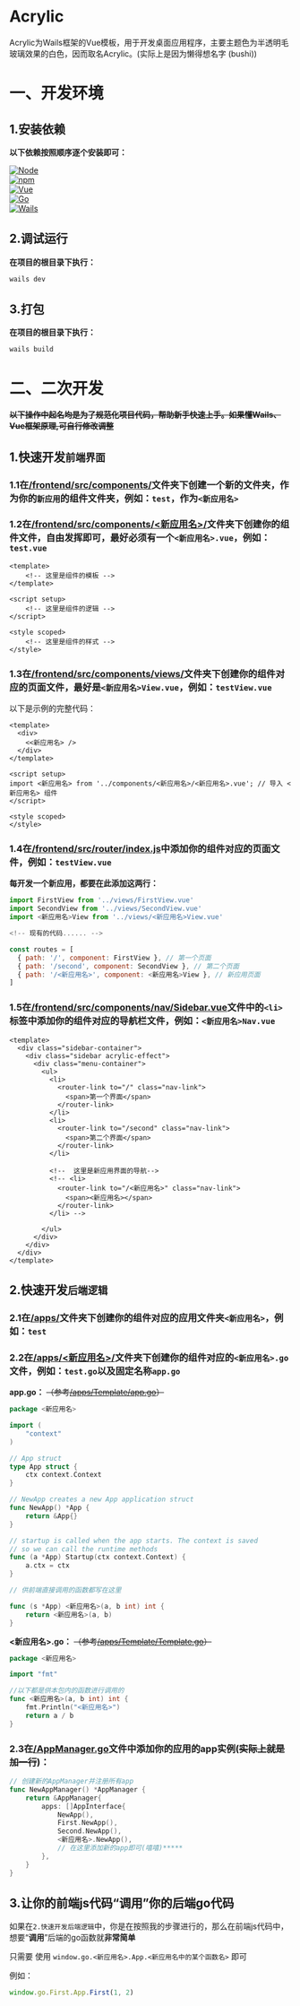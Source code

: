 # Acrylic

Acrylic为Wails框架的Vue模板，用于开发桌面应用程序，主要主题色为半透明毛玻璃效果的白色，因而取名Acrylic。(实际上是因为懒得想名字 (bushi))


# 一、开发环境

## 1.安装依赖

**以下依赖按照顺序逐个安装即可：**

  <a href="https://nodejs.org/">
    <img src="https://img.shields.io/badge/Node.js-v20.12.2-green?logo=node.js" alt="Node">
  </a>
<br>
<a href="https://www.npmjs.com/">
  <img src="https://img.shields.io/badge/npm-v9.0.0-red?logo=npm" alt="npm">
</a>
<br>
  <a href="https://vuejs.org/">
    <img src="https://img.shields.io/badge/dynamic/json?url=https://ghproxy.mioe.me/https://raw.githubusercontent.com/only9464/GlideWay/main/frontend/package.json&query=$.dependencies.vue&label=Vue&color=4FC08D&logo=vue.js" alt="Vue">
  </a>
<br>
  <a href="https://go.dev/">
    <img src="https://img.shields.io/github/go-mod/go-version/only9464/GlideWay?logo=go&label=Golang&color=00ADD8" alt="Go">
  </a>
<br>
  <a href="https://wails.io">
    <img src="https://img.shields.io/github/v/release/wailsapp/wails?label=Wails&color=red&logo=wails" alt="Wails">
  </a>
<br>

## 2.调试运行

**在项目的根目录下执行：**

```bash
wails dev
```

## 3.打包

**在项目的根目录下执行：**

```bash
wails build
```
# 二、二次开发

~~**以下操作中起名均是为了规范化项目代码，帮助新手快速上手。如果懂Wails、Vue框架原理,可自行修改调整**~~

## 1.快速开发`前端界面`

### 1.1在[/frontend/src/components/](./frontend/src/components/)文件夹下创建一个新的文件夹，作为你的`新应用`的组件文件夹，例如：`test`，作为`<新应用名>`

### 1.2在[/frontend/src/components/<新应用名>/](./frontend/src/components/<新应用名>/)文件夹下创建你的组件文件，自由发挥即可，最好必须有一个`<新应用名>.vue`，例如：`test.vue`

```vue
<template>
    <!-- 这里是组件的模板 -->
</template>

<script setup>
    <!-- 这里是组件的逻辑 -->
</script>

<style scoped>
    <!-- 这里是组件的样式 -->
</style>
```
### 1.3在[/frontend/src/components/views/](./frontend/src/components/views/)文件夹下创建你的组件对应的页面文件，最好是`<新应用名>View.vue`，例如：`testView.vue`
以下是示例的完整代码：
```vue
<template>
  <div>
    <<新应用名> />
  </div>
</template>

<script setup>
import <新应用名> from '../components/<新应用名>/<新应用名>.vue'; // 导入 <新应用名> 组件
</script>

<style scoped>
</style>
```

### 1.4在[/frontend/src/router/index.js](./frontend/src/router/index.js)中添加你的组件对应的页面文件，例如：`testView.vue`

**每开发一个新应用，都要在此添加这两行：**

```javascript
import FirstView from '../views/FirstView.vue'
import SecondView from '../views/SecondView.vue'
import <新应用名>View from '../views/<新应用名>View.vue'

<!-- 现有的代码...... -->

const routes = [
  { path: '/', component: FirstView }, // 第一个页面
  { path: '/second', component: SecondView }, // 第二个页面
  { path: '/<新应用名>', component: <新应用名>View }, // 新应用页面
]
```
### 1.5在[/frontend/src/components/nav/Sidebar.vue](./frontend/src/components/nav/Sidebar.vue)文件中的`<li>`标签中添加你的组件对应的导航栏文件，例如：`<新应用名>Nav.vue`

```vue
<template>
  <div class="sidebar-container">
    <div class="sidebar acrylic-effect">
      <div class="menu-container">
        <ul>
          <li>
            <router-link to="/" class="nav-link">
              <span>第一个界面</span>
            </router-link>
          </li>
          <li>
            <router-link to="/second" class="nav-link">
              <span>第二个界面</span>
            </router-link>
          </li>

          <!--  这里是新应用界面的导航-->
          <!-- <li>
            <router-link to="/<新应用名>" class="nav-link">
              <span><新应用名></span>
            </router-link>
          </li> -->

        </ul>
      </div>
    </div>
  </div>
</template>
```

## 2.快速开发`后端逻辑`

### 2.1在[/apps/](./apps/)文件夹下创建你的组件对应的应用文件夹`<新应用名>`，例如：`test`

### 2.2在[/apps/<新应用名>/](./apps/<新应用名>/)文件夹下创建你的组件对应的`<新应用名>.go`文件，例如：`test.go`以及固定名称`app.go`
**app.go：** ~~（参考[/apps/Template/app.go](./apps/Template/app.go)）~~


```go
package <新应用名>

import (
	"context"
)

// App struct
type App struct {
	ctx context.Context
}

// NewApp creates a new App application struct
func NewApp() *App {
	return &App{}
}

// startup is called when the app starts. The context is saved
// so we can call the runtime methods
func (a *App) Startup(ctx context.Context) {
	a.ctx = ctx
}

// 供前端直接调用的函数都写在这里

func (s *App) <新应用名>(a, b int) int {
	return <新应用名>(a, b)
}

```


**<新应用名>.go：** ~~（参考[/apps/Template/Template.go](./apps/Template/Template.go)）~~

```go
package <新应用名>

import "fmt"

//以下都是供本包内的函数进行调用的
func <新应用名>(a, b int) int {
	fmt.Println("<新应用名>")
	return a / b
}


```

### 2.3在[/AppManager.go](./AppManager.go)文件中添加你的应用的app实例(~~实际上就是加一行~~)：

```go
// 创建新的AppManager并注册所有app
func NewAppManager() *AppManager {
	return &AppManager{
		apps: []AppInterface{
			NewApp(),
			First.NewApp(),
			Second.NewApp(),
            <新应用名>.NewApp(),
			// 在这里添加新的app即可(嘻嘻)*****
		},
	}
}
```

## 3.让你的前端js代码“调用”你的后端go代码

如果在`2.快速开发后端逻辑`中，你是在按照我的步骤进行的，那么在前端js代码中，想要“**调用**”后端的go函数就**非常简单**

只需要 使用 `window.go.<新应用名>.App.<新应用名中的某个函数名>` 即可

例如：

```javascript
window.go.First.App.First(1, 2)
```
